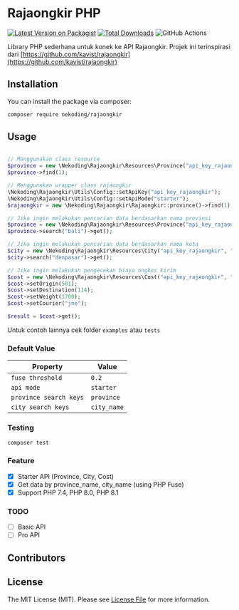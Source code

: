 # Rajaongkir PHP

[![Latest Version on Packagist](https://img.shields.io/packagist/v/nekoding/rajaongkir.svg?style=flat-square)](https://packagist.org/packages/nekoding/rajaongkir)
[![Total Downloads](https://img.shields.io/packagist/dt/nekoding/rajaongkir.svg?style=flat-square)](https://packagist.org/packages/nekoding/rajaongkir)
![GitHub Actions](https://github.com/nekoding/rajaongkir/actions/workflows/main.yml/badge.svg)

Library PHP sederhana untuk konek ke API Rajaongkir. Projek ini terinspirasi dari [https://github.com/kavist/rajaongkir](https://github.com/kavist/rajaongkir)

## Installation

You can install the package via composer:

```bash
composer require nekoding/rajaongkir
```

## Usage

```php

// Menggunakan class resource
$province = new \Nekoding\Rajaongkir\Resources\Province("api_key_rajaongkir", "api_mode");
$province->find(1);

// Menggunakan wrapper class rajaongkir
\Nekoding\Rajaongkir\Utils\Config::setApiKey("api_key_rajaongkir");
\Nekoding\Rajaongkir\Utils\Config::setApiMode("starter");
$rajaongkir = new \Nekoding\Rajaongkir\Rajaongkir::province()->find(1);

// Jika ingin melakukan pencarian data berdasarkan nama provinsi
$province = new \Nekoding\Rajaongkir\Resources\Province("api_key_rajaongkir", "api_mode");
$province->search("bali")->get();

// Jika ingin melakukan pencarian data berdasarkan nama kota
$city = new \Nekoding\Rajaongkir\Resources\City("api_key_rajaongkir", "api_mode");
$city->search("denpasar")->get();

// Jika ingin melakukan pengecekan biaya ongkos kirim
$cost = new \Nekoding\Rajaongkir\Resources\Cost("api_key_rajaongkir", "api_mode");
$cost->setOrigin(501);
$cost->setDestination(114);
$cost->setWeight(1700);
$cost->setCourier("jne");

$result = $cost->get();
```

Untuk contoh lainnya cek folder `examples` atau `tests`

### Default Value

| Property    | Value       | 
| ----------- | ----------- |
| `fuse threshold` | `0.2`       | 
| `api mode`  | `starter`   |
| `province search keys`  | `province`   |
| `city search keys`  | `city_name`   |

### Testing

```bash
composer test
```

### Feature

- [x] Starter API (Province, City, Cost)
- [x] Get data by province_name, city_name (using PHP Fuse)
- [x] Support PHP 7.4, PHP 8.0, PHP 8.1

### TODO

- [ ] Basic API
- [ ] Pro API

## Contributors

<!-- ALL-CONTRIBUTORS-LIST:START - Do not remove or modify this section -->
<!-- prettier-ignore-start -->
<!-- markdownlint-disable -->

<!-- markdownlint-restore -->
<!-- prettier-ignore-end -->

<!-- ALL-CONTRIBUTORS-LIST:END -->

## License

The MIT License (MIT). Please see [License File](LICENSE.md) for more information.
